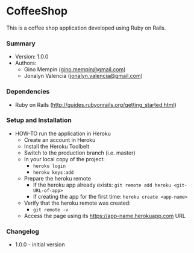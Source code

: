 # CoffeeShop #

This is a coffee shop application developed using Ruby on Rails.

### Summary ###

* Version: 1.0.0
* Authors:
    * Gino Mempin ([gino.mempin@gmail.com](gino.mempin@gmail.com))
    * Jonalyn Valencia ([jonalyn.valencia@gmail.com](jonalyn.valencia@gmail.com))

### Dependencies ###

* Ruby on Rails (http://guides.rubyonrails.org/getting_started.html)

### Setup and Installation ###

* HOW-TO run the application in Heroku
    * Create an account in Heroku
    * Install the Heroku Toolbelt
    * Switch to the production branch (i.e. master)
    * In your local copy of the project:
        * ```heroku login```
        * ```heroku keys:add```
    * Prepare the heroku remote
        * If the heroku app already exists: ```git remote add heroku <git-URL-of-app>```
        * If creating the app for the first time: ```heroku create <app-name>```
    * Verify that the heroku remote was created:
        * ```git remote -v```
    * Access the page using its https://app-name.herokuapp.com URL

### Changelog ###

* 1.0.0 - initial version
